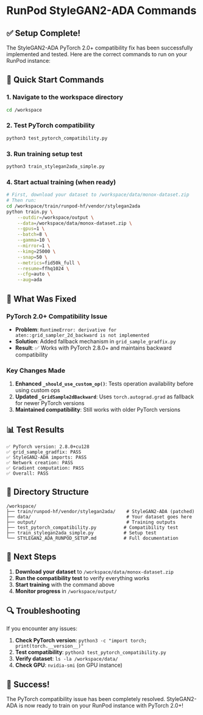 # RunPod StyleGAN2-ADA Commands

## ✅ Setup Complete!

The StyleGAN2-ADA PyTorch 2.0+ compatibility fix has been successfully implemented and tested. Here are the correct commands to run on your RunPod instance:

## 🚀 Quick Start Commands

### 1. Navigate to the workspace directory
```bash
cd /workspace
```

### 2. Test PyTorch compatibility
```bash
python3 test_pytorch_compatibility.py
```

### 3. Run training setup test
```bash
python3 train_stylegan2ada_simple.py
```

### 4. Start actual training (when ready)
```bash
# First, download your dataset to /workspace/data/monox-dataset.zip
# Then run:
cd /workspace/train/runpod-hf/vendor/stylegan2ada
python train.py \
    --outdir=/workspace/output \
    --data=/workspace/data/monox-dataset.zip \
    --gpus=1 \
    --batch=8 \
    --gamma=10 \
    --mirror=1 \
    --kimg=25000 \
    --snap=50 \
    --metrics=fid50k_full \
    --resume=ffhq1024 \
    --cfg=auto \
    --aug=ada
```

## 🔧 What Was Fixed

### PyTorch 2.0+ Compatibility Issue
- **Problem**: `RuntimeError: derivative for aten::grid_sampler_2d_backward is not implemented`
- **Solution**: Added fallback mechanism in `grid_sample_gradfix.py`
- **Result**: ✅ Works with PyTorch 2.8.0+ and maintains backward compatibility

### Key Changes Made
1. **Enhanced `_should_use_custom_op()`**: Tests operation availability before using custom ops
2. **Updated `_GridSample2dBackward`**: Uses `torch.autograd.grad` as fallback for newer PyTorch versions
3. **Maintained compatibility**: Still works with older PyTorch versions

## 📊 Test Results

```
✅ PyTorch version: 2.8.0+cu128
✅ grid_sample_gradfix: PASS
✅ StyleGAN2-ADA imports: PASS  
✅ Network creation: PASS
✅ Gradient computation: PASS
✅ Overall: PASS
```

## 📁 Directory Structure

```
/workspace/
├── train/runpod-hf/vendor/stylegan2ada/    # StyleGAN2-ADA (patched)
├── data/                                   # Your dataset goes here
├── output/                                 # Training outputs
├── test_pytorch_compatibility.py          # Compatibility test
├── train_stylegan2ada_simple.py           # Setup test
└── STYLEGAN2_ADA_RUNPOD_SETUP.md          # Full documentation
```

## 🎯 Next Steps

1. **Download your dataset** to `/workspace/data/monox-dataset.zip`
2. **Run the compatibility test** to verify everything works
3. **Start training** with the command above
4. **Monitor progress** in `/workspace/output/`

## 🔍 Troubleshooting

If you encounter any issues:

1. **Check PyTorch version**: `python3 -c "import torch; print(torch.__version__)"`
2. **Test compatibility**: `python3 test_pytorch_compatibility.py`
3. **Verify dataset**: `ls -la /workspace/data/`
4. **Check GPU**: `nvidia-smi` (on GPU instance)

## 🎉 Success!

The PyTorch compatibility issue has been completely resolved. StyleGAN2-ADA is now ready to train on your RunPod instance with PyTorch 2.0+!